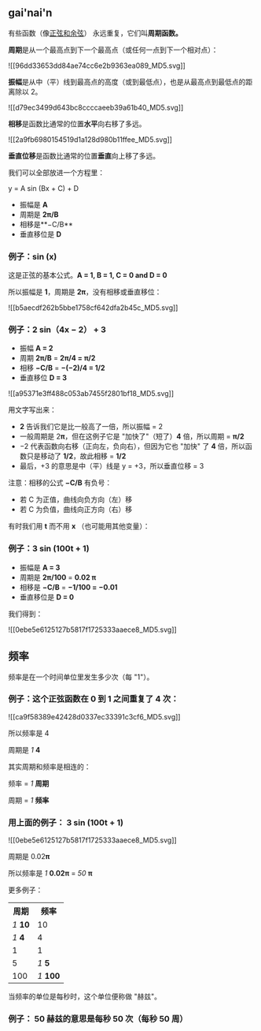 ## gai'nai'n
有些函数（像[正弦和余弦](https://www.shuxuele.com/algebra/trig-sin-cos-tan-graphs.html)） 永远重复，它们叫**周期函数。**

**周期**是从一个最高点到下一个最高点（或任何一点到下一个相对点）：

![[96dd33653dd84ae74cc6e2b9363ea089_MD5.svg]]

**振幅**是从中（平）线到最高点的高度（或到最低点），也是从最高点到最低点的距离除以 2。

![[d79ec3499d643bc8ccccaeeb39a61b40_MD5.svg]]

**相移**是函数比通常的位置**水平**向右移了多远。

![[2a9fb6980154519d1a128d980b11ffee_MD5.svg]]

**垂直位移**是函数比通常的位置**垂直**向上移了多远。



我们可以全部放进一个方程里：

y = A sin (Bx + C) + D

*   振幅是 **A**
*   周期是 **2π/B**
*   相移是**−C/B**
*   垂直移位是 **D**

### 例子：sin (x)

这是正弦的基本公式。**A = 1, B = 1, C = 0 and D = 0**

所以振幅是 **1**，周期是 **2π**，没有相移或垂直移位：

![[b5aecdf262b5bbe1758cf642dfa2b45c_MD5.svg]]

### 例子：2 sin（4x − 2） + 3

*   振幅 **A = 2**
*   周期 **2π/B** = **2π/4 = π/2**
*   相移 **−C/B** = **−(−2)/4 = 1/2**
*   垂直移位 **D = 3**

![[a95371e3ff488c053ab7455f2801bf18_MD5.svg]]

用文字写出来：

*   **2** 告诉我们它是比一般高了一倍，所以振幅 = 2
*   一般周期是 2**π**，但在这例子它是 "加快了"（短了）**4** 倍，所以周期 = **π/2**
*   −2 代表函数向右移（正向左，负向右），但因为它也 "加快" 了 **4** 倍，所以函数只是移动了 **1/2**，故此相移 = **1/2**
*   最后，+3 的意思是中（平）线是 y = +3，所以垂直位移 = 3

注意：相移的公式 **−C/B** 有负号：

*   若 C 为正值，曲线向负方向（左）移
*   若 C 为负值，曲线向正方向（右）移

有时我们用 **t** 而不用 **x** （也可能用其他变量）：

### 例子：3 sin (100t + 1)

*   振幅是 **A = 3**
*   周期是 **2π/100** = **0.02 π**
*   相移是 **−C/B** = **−1/100 =** **−0.01**
*   垂直移位是 **D = 0**

我们得到：

![[0ebe5e6125127b5817f1725333aaece8_MD5.svg]]

## 频率

频率是在一个时间单位里发生多少次（每 "1"）。

### 例子：这个正弦函数在 0 到 1 之间重复了 4 次：

![[ca9f58389e42428d0337ec33391c3cf6_MD5.svg]]

所以频率是 4

周期是 _1_ **4**

其实周期和频率是相连的：

频率 = _1_ **周期**

周期 = _1_ **频率**

### 用上面的例子： 3 sin (100t + 1)

![[0ebe5e6125127b5817f1725333aaece8_MD5.svg]]

周期是 0.02**π**

所以频率是 _1_ **0.02π** = _50_ **π**

更多例子：

<table><tbody><tr><th>周期</th><th>频率</th></tr><tr><td><span><em>1</em> <strong>10</strong></span></td><td>10</td></tr><tr><td><span><em>1</em> <strong>4</strong></span></td><td>4</td></tr><tr><td>1</td><td>1</td></tr><tr><td>5</td><td><span><em>1</em> <strong>5</strong></span></td></tr><tr><td>100</td><td><span><em>1</em> <strong>100</strong></span></td></tr></tbody></table>

当频率的单位是每秒时，这个单位便称做 "赫兹"。

### 例子： 50 赫兹的意思是每秒 50 次（每秒 50 周）